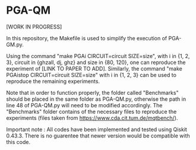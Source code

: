 # PGA-QM

[WORK IN PROGRESS]

In this repository, the Makefile is used to simplify the execution of PGA-GM.py.

Using the command "make PGAi CIRCUIT=circuit SIZE=size", with i in {1, 2, 3}, circuit in {ghzall, dj, ghz} and size in {80, 120}, one can reproduce the experiment of [LINK TO PAPER TO ADD]. Similarly, the command "make PGAistop CIRCUIT=circuit SIZE=size" with i in {1, 2, 3} can be used to reproduce the remaining experiments.

Note that in order to function properly, the folder called "Benchmarks" should be placed in the same folder as PGA-QM.py, otherwise the path in line 48 of PGA-QM.py will need to be modified accordingly. The "Benchmarks" folder contains of the necessary files to reproduce the experiments (files taken from https://www.cda.cit.tum.de/mqtbench/).

Important note : All codes have been implemented and tested using Qiskit 0.43.3. There is no guarentee that newer version would be compatible with this code.
